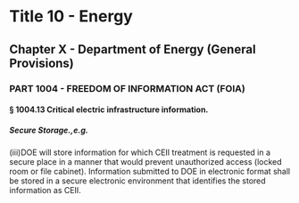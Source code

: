 
# Title 10 - Energy
## Chapter X - Department of Energy (General Provisions)
### PART 1004 - FREEDOM OF INFORMATION ACT (FOIA)
#### § 1004.13 Critical electric infrastructure information.
##### Secure Storage.,e.g.

(iii)DOE will store information for which CEII treatment is requested in a secure place in a manner that would prevent unauthorized access (locked room or file cabinet). Information submitted to DOE in electronic format shall be stored in a secure electronic environment that identifies the stored information as CEII.
